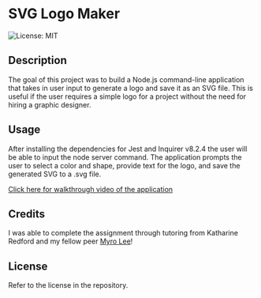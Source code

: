 # SVG Logo Maker

![License: MIT](https://img.shields.io/badge/License-MIT-yellow.svg)

## Description

The goal of this project was to build a Node.js command-line application that takes in user input to generate a logo and save it as an SVG file. This is useful if the user requires a simple logo for a project without the need for hiring a graphic designer.

## Usage

After installing the dependencies for Jest and Inquirer v8.2.4 the user will be able to input the node server command. The application prompts the user to select a color and shape, provide text for the logo, and save the generated SVG to a .svg file.


[Click here for walkthrough video of the application](WIP)

## Credits

I was able to complete the assignment through tutoring from Katharine Redford and my fellow peer [Myro Lee](https://github.com/myrojoylee)!

## License

Refer to the license in the repository.